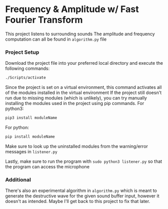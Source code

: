 # Frequency & Amplitude w/ Fast Fourier Transform
This project listens to surrounding sounds
The amplitude and frequency computation can all be found in `algorithm.py` file
### Project Setup
Download the project file into your preferred local directory and execute the following commands:
```bash
./Scripts/activate
```
Since the project is set on a virtual environment, this command activates all of the modules installed in the virtual environment
If the project still doesn't run due to missing modules (which is unlikely), you can try manually installing the modules used in the project using pip commands.
For python3:
```bash
pip3 install moduleName
```
For python:
```bash
pip install moduleName
```
Make sure to look up the uninstalled modules from the warning/error messages in `listener.py`

Lastly, make sure to run the program with ```sudo python3 listener.py``` so that the program can access the microphone
### Additional
There's also an experimental algorithm in `algorithm.py` which is meant to generate the destructive wave for the given sound buffer input, however it doesn't as intended.
Maybe I'll get back to this project to fix that later.
